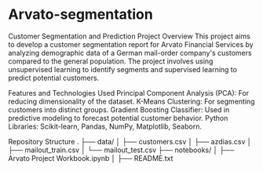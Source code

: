 # Arvato-segmentation

Customer Segmentation and Prediction
Project Overview
This project aims to develop a customer segmentation report for Arvato Financial Services by analyzing demographic data of a German mail-order company's customers compared to the general population. The project involves using unsupervised learning to identify segments and supervised learning to predict potential customers.

Features and Technologies Used
Principal Component Analysis (PCA): For reducing dimensionality of the dataset.
K-Means Clustering: For segmenting customers into distinct groups.
Gradient Boosting Classifier: Used in predictive modeling to forecast potential customer behavior.
Python Libraries: Scikit-learn, Pandas, NumPy, Matplotlib, Seaborn.

Repository Structure
.
├── data/
│   ├── customers.csv
│   ├── azdias.csv
│   ├── mailout_train.csv
│   └── mailout_test.csv
├── notebooks/
│   ├── Arvato Project Workbook.ipynb
│
├── README.txt
